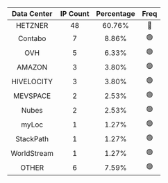 | Data Center | IP Count | Percentage | Freq |
|:------------:|:--------:|:-----------:|:-----:|
| HETZNER | 48 | 60.76% | 🔴 |
| Contabo | 7 | 8.86% | 🟢 |
| OVH | 5 | 6.33% | 🟢 |
| AMAZON | 3 | 3.80% | 🟢 |
| HIVELOCITY | 3 | 3.80% | 🟢 |
| MEVSPACE | 2 | 2.53% | 🟢 |
| Nubes | 2 | 2.53% | 🟢 |
| myLoc | 1 | 1.27% | 🟢 |
| StackPath | 1 | 1.27% | 🟢 |
| WorldStream | 1 | 1.27% | 🟢 |
| OTHER | 6 | 7.59% | 🟢 |